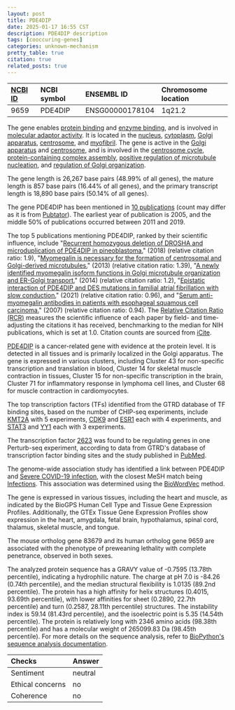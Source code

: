 ```yaml
---
layout: post
title: PDE4DIP
date: 2025-01-17 16:55 CST
description: PDE4DIP description
tags: [cooccuring-genes]
categories: unknown-mechanism
pretty_table: true
citation: true
related_posts: true
---
```




| [NCBI ID](https://www.ncbi.nlm.nih.gov/gene/9659) | NCBI symbol | ENSEMBL ID | Chromosome location |
| :-------- | :------- | :-------- | :------- |
| 9659  | PDE4DIP | ENSG00000178104 | 1q21.2 |



The gene enables [protein binding](https://amigo.geneontology.org/amigo/term/GO:0005515) and [enzyme binding](https://amigo.geneontology.org/amigo/term/GO:0019899), and is involved in [molecular adaptor activity](https://amigo.geneontology.org/amigo/term/GO:0060090). It is located in the [nucleus](https://amigo.geneontology.org/amigo/term/GO:0005634), [cytoplasm](https://amigo.geneontology.org/amigo/term/GO:0005737), [Golgi apparatus](https://amigo.geneontology.org/amigo/term/GO:0005794), [centrosome](https://amigo.geneontology.org/amigo/term/GO:0005813), and [myofibril](https://amigo.geneontology.org/amigo/term/GO:0030016). The gene is active in the [Golgi apparatus](https://amigo.geneontology.org/amigo/term/GO:0005794) and [centrosome](https://amigo.geneontology.org/amigo/term/GO:0005813), and is involved in the [centrosome cycle](https://amigo.geneontology.org/amigo/term/GO:0007098), [protein-containing complex assembly](https://amigo.geneontology.org/amigo/term/GO:0065003), [positive regulation of microtubule nucleation](https://amigo.geneontology.org/amigo/term/GO:0090063), and [regulation of Golgi organization](https://amigo.geneontology.org/amigo/term/GO:1903358).


The gene length is 26,267 base pairs (48.99% of all genes), the mature length is 857 base pairs (16.44% of all genes), and the primary transcript length is 18,890 base pairs (50.14% of all genes).


The gene PDE4DIP has been mentioned in [10 publications](https://pubmed.ncbi.nlm.nih.gov/?term=%22PDE4DIP%22) (count may differ as it is from [Pubtator](https://academic.oup.com/nar/article/47/W1/W587/5494727)). The earliest year of publication is 2005, and the middle 50% of publications occurred between 2011 and 2019.


The top 5 publications mentioning PDE4DIP, ranked by their scientific influence, include "[Recurrent homozygous deletion of DROSHA and microduplication of PDE4DIP in pineoblastoma.](https://pubmed.ncbi.nlm.nih.gov/30030436)" (2018) (relative citation ratio: 1.9), "[Myomegalin is necessary for the formation of centrosomal and Golgi-derived microtubules.](https://pubmed.ncbi.nlm.nih.gov/23430395)" (2013) (relative citation ratio: 1.39), "[A newly identified myomegalin isoform functions in Golgi microtubule organization and ER-Golgi transport.](https://pubmed.ncbi.nlm.nih.gov/25217626)" (2014) (relative citation ratio: 1.2), "[Epistatic interaction of PDE4DIP and DES mutations in familial atrial fibrillation with slow conduction.](https://pubmed.ncbi.nlm.nih.gov/34289528)" (2021) (relative citation ratio: 0.96), and "[Serum anti-myomegalin antibodies in patients with esophageal squamous cell carcinoma.](https://pubmed.ncbi.nlm.nih.gov/17143517)" (2007) (relative citation ratio: 0.94). The [Relative Citation Ratio (RCR)](https://journals.plos.org/plosbiology/article?id=10.1371/journal.pbio.1002541) measures the scientific influence of each paper by field- and time-adjusting the citations it has received, benchmarking to the median for NIH publications, which is set at 1.0. Citation counts are sourced from [iCite](https://icite.od.nih.gov).


[PDE4DIP](https://www.proteinatlas.org/ENSG00000178104-PDE4DIP) is a cancer-related gene with evidence at the protein level. It is detected in all tissues and is primarily localized in the Golgi apparatus. The gene is expressed in various clusters, including Cluster 43 for non-specific transcription and translation in blood, Cluster 14 for skeletal muscle contraction in tissues, Cluster 15 for non-specific transcription in the brain, Cluster 71 for inflammatory response in lymphoma cell lines, and Cluster 68 for muscle contraction in cardiomyocytes.


The top transcription factors (TFs) identified from the GTRD database of TF binding sites, based on the number of CHIP-seq experiments, include [KMT2A](https://www.ncbi.nlm.nih.gov/gene/4297) with 5 experiments, [CDK9](https://www.ncbi.nlm.nih.gov/gene/1025) and [ESR1](https://www.ncbi.nlm.nih.gov/gene/2099) each with 4 experiments, and [STAT3](https://www.ncbi.nlm.nih.gov/gene/6774) and [YY1](https://www.ncbi.nlm.nih.gov/gene/7528) each with 3 experiments.


The transcription factor [2623](https://www.ncbi.nlm.nih.gov/gene/2623) was found to be regulating genes in one Perturb-seq experiment, according to data from GTRD's database of transcription factor binding sites and the study published in [PubMed](https://pubmed.ncbi.nlm.nih.gov/35688146/).



The genome-wide association study has identified a link between PDE4DIP and [Severe COVID-19 infection](https://pubmed.ncbi.nlm.nih.gov/36662838), with the closest MeSH match being [Infections](https://meshb.nlm.nih.gov/record/ui?ui=D007239). This association was determined using the [BioWordVec](https://www.nature.com/articles/s41597-019-0055-0) method.


The gene is expressed in various tissues, including the heart and muscle, as indicated by the BioGPS Human Cell Type and Tissue Gene Expression Profiles. Additionally, the GTEx Tissue Gene Expression Profiles show expression in the heart, amygdala, fetal brain, hypothalamus, spinal cord, thalamus, skeletal muscle, and tongue.



The mouse ortholog gene 83679 and its human ortholog gene 9659 are associated with the phenotype of preweaning lethality with complete penetrance, observed in both sexes.


The analyzed protein sequence has a GRAVY value of -0.7595 (13.78th percentile), indicating a hydrophilic nature. The charge at pH 7.0 is -84.26 (0.74th percentile), and the median structural flexibility is 1.0135 (89.2nd percentile). The protein has a high affinity for helix structures (0.4015, 93.69th percentile), with lower affinities for sheet (0.2890, 22.7th percentile) and turn (0.2587, 28.11th percentile) structures. The instability index is 59.14 (81.43rd percentile), and the isoelectric point is 5.35 (14.54th percentile). The protein is relatively long with 2346 amino acids (98.38th percentile) and has a molecular weight of 265099.83 Da (98.45th percentile). For more details on the sequence analysis, refer to [BioPython's sequence analysis documentation](https://biopython.org/docs/1.75/api/Bio.SeqUtils.ProtParam.html).





| Checks    | Answer |
| :-------- | :------- |
| Sentiment  | neutral   |
| Ethical concerns | no     |
| Coherence    | no    |